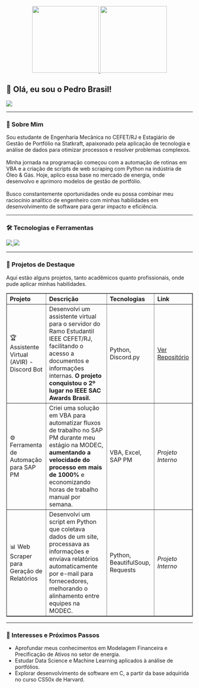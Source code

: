 <div align="center">
  <a href="https://github.com/brpedro13">
  <img height="180em" src="https://github-readme-stats.vercel.app/api?username=brpedro13&show_icons=true&theme=dracula&include_all_commits=true&count_private=true"/>
  <img height="180em" src="https://github-readme-stats.vercel.app/api/top-langs/?username=brpedro13&layout=compact&langs_count=7&theme=dracula"/>
  </a>
</div>

## 👋 Olá, eu sou o Pedro Brasil!

<a href="https://www.linkedin.com/in/pdrobrasil" target="_blank"><img src="https://img.shields.io/badge/-LinkedIn-%230077B5?style=for-the-badge&logo=linkedin&logoColor=white" target="_blank"></a>

---

### 🚀 Sobre Mim
<p align="left">
  Sou estudante de Engenharia Mecânica no CEFET/RJ e Estagiário de Gestão de Portfólio na Statkraft, apaixonado pela aplicação de tecnologia e análise de dados para otimizar processos e resolver problemas complexos.
  <br><br>
  Minha jornada na programação começou com a automação de rotinas em VBA e a criação de scripts de web scraping com Python na indústria de Óleo & Gás. Hoje, aplico essa base no mercado de energia, onde desenvolvo e aprimoro modelos de gestão de portfólio.
  <br><br>
  Busco constantemente oportunidades onde eu possa combinar meu raciocínio analítico de engenheiro com minhas habilidades em desenvolvimento de software para gerar impacto e eficiência.
</p>

---

### 🛠️ Tecnologias e Ferramentas
<p align="left">
  <a href="https://skillicons.dev">
    <img src="https://skillicons.dev/icons?i=py,c,vba,sqlite,git,docker,vscode" />
    <img src="https://skillicons.dev/icons?i=pandas,numpy,powerbi,sap" />
  </a>
</p>

---

### 💼 Projetos de Destaque
<p align="left">
  Aqui estão alguns projetos, tanto acadêmicos quanto profissionais, onde pude aplicar minhas habilidades.
</p>
<table border="1">
  <tr align="left">
    <th>Projeto</th>
    <th>Descrição</th>
    <th>Tecnologias</th>
    <th>Link</th>
  </tr>
  <tr align="left">
    <td>🏆 Assistente Virtual (AVIR) - Discord Bot</td>
    <td>Desenvolvi um assistente virtual para o servidor do Ramo Estudantil IEEE CEFET/RJ, facilitando o acesso a documentos e informações internas. <strong>O projeto conquistou o 2º lugar no IEEE SAC Awards Brasil.</strong></td>
    <td>Python, Discord.py</td>
    <td><a href="https://github.com/WolfByte-CEFET-RJ/IA-AVIR">Ver Repositório</a></td>
  </tr>
  <tr align="left">
    <td>⚙️ Ferramenta de Automação para SAP PM</td>
    <td>Criei uma solução em VBA para automatizar fluxos de trabalho no SAP PM durante meu estágio na MODEC, <strong>aumentando a velocidade do processo em mais de 1000%</strong> e economizando horas de trabalho manual por semana.</td>
    <td>VBA, Excel, SAP PM</td>
    <td><em>Projeto Interno</em></td>
  </tr>
    <tr align="left">
    <td>📊 Web Scraper para Geração de Relatórios</td>
    <td>Desenvolvi um script em Python que coletava dados de um site, processava as informações e enviava relatórios automaticamente por e-mail para fornecedores, melhorando o alinhamento entre equipes na MODEC.</td>
    <td>Python, BeautifulSoup, Requests</td>
    <td><em>Projeto Interno</em></td>
</tr>
</table>

---

### 🌱 Interesses e Próximos Passos
<ul>
  <li>Aprofundar meus conhecimentos em Modelagem Financeira e Precificação de Ativos no setor de energia.</li>
  <li>Estudar Data Science e Machine Learning aplicados à análise de portfólios.</li>
  <li>Explorar desenvolvimento de software em C, a partir da base adquirida no curso CS50x de Harvard.</li>
</ul>
